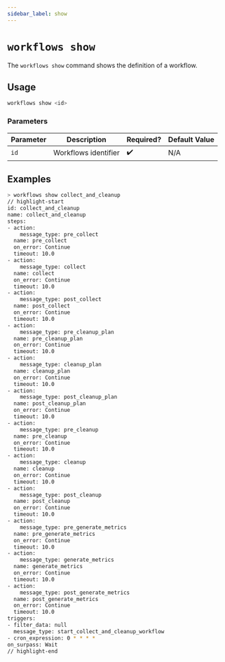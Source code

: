 ```yaml
---
sidebar_label: show
---
```


# `workflows show`

The `workflows show` command shows the definition of a workflow.

## Usage

```bash
workflows show <id>
```

### Parameters

| Parameter | Description          | Required? | Default Value |
| --------- | -------------------- | --------- | ------------- |
| `id`      | Workflows identifier | ✔️        | N/A           |

## Examples

```bash
> workflows show collect_and_cleanup
// highlight-start
id: collect_and_cleanup
name: collect_and_cleanup
steps:
- action:
    message_type: pre_collect
  name: pre_collect
  on_error: Continue
  timeout: 10.0
- action:
    message_type: collect
  name: collect
  on_error: Continue
  timeout: 10.0
- action:
    message_type: post_collect
  name: post_collect
  on_error: Continue
  timeout: 10.0
- action:
    message_type: pre_cleanup_plan
  name: pre_cleanup_plan
  on_error: Continue
  timeout: 10.0
- action:
    message_type: cleanup_plan
  name: cleanup_plan
  on_error: Continue
  timeout: 10.0
- action:
    message_type: post_cleanup_plan
  name: post_cleanup_plan
  on_error: Continue
  timeout: 10.0
- action:
    message_type: pre_cleanup
  name: pre_cleanup
  on_error: Continue
  timeout: 10.0
- action:
    message_type: cleanup
  name: cleanup
  on_error: Continue
  timeout: 10.0
- action:
    message_type: post_cleanup
  name: post_cleanup
  on_error: Continue
  timeout: 10.0
- action:
    message_type: pre_generate_metrics
  name: pre_generate_metrics
  on_error: Continue
  timeout: 10.0
- action:
    message_type: generate_metrics
  name: generate_metrics
  on_error: Continue
  timeout: 10.0
- action:
    message_type: post_generate_metrics
  name: post_generate_metrics
  on_error: Continue
  timeout: 10.0
triggers:
- filter_data: null
  message_type: start_collect_and_cleanup_workflow
- cron_expression: 0 * * * *
on_surpass: Wait
// highlight-end
```
